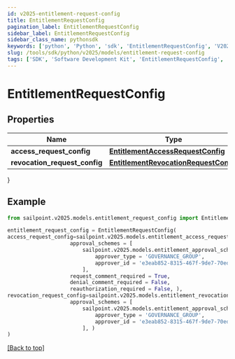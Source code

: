 ```yaml
---
id: v2025-entitlement-request-config
title: EntitlementRequestConfig
pagination_label: EntitlementRequestConfig
sidebar_label: EntitlementRequestConfig
sidebar_class_name: pythonsdk
keywords: ['python', 'Python', 'sdk', 'EntitlementRequestConfig', 'V2025EntitlementRequestConfig'] 
slug: /tools/sdk/python/v2025/models/entitlement-request-config
tags: ['SDK', 'Software Development Kit', 'EntitlementRequestConfig', 'V2025EntitlementRequestConfig']
---
```


# EntitlementRequestConfig


## Properties

Name | Type | Description | Notes
------------ | ------------- | ------------- | -------------
**access_request_config** | [**EntitlementAccessRequestConfig**](entitlement-access-request-config) |  | [optional] 
**revocation_request_config** | [**EntitlementRevocationRequestConfig**](entitlement-revocation-request-config) |  | [optional] 
}

## Example

```python
from sailpoint.v2025.models.entitlement_request_config import EntitlementRequestConfig

entitlement_request_config = EntitlementRequestConfig(
access_request_config=sailpoint.v2025.models.entitlement_access_request_config.EntitlementAccessRequestConfig(
                    approval_schemes = [
                        sailpoint.v2025.models.entitlement_approval_scheme.EntitlementApprovalScheme(
                            approver_type = 'GOVERNANCE_GROUP', 
                            approver_id = 'e3eab852-8315-467f-9de7-70eda97f63c8', )
                        ], 
                    request_comment_required = True, 
                    denial_comment_required = False, 
                    reauthorization_required = False, ),
revocation_request_config=sailpoint.v2025.models.entitlement_revocation_request_config.EntitlementRevocationRequestConfig(
                    approval_schemes = [
                        sailpoint.v2025.models.entitlement_approval_scheme.EntitlementApprovalScheme(
                            approver_type = 'GOVERNANCE_GROUP', 
                            approver_id = 'e3eab852-8315-467f-9de7-70eda97f63c8', )
                        ], )
)

```
[[Back to top]](#) 

